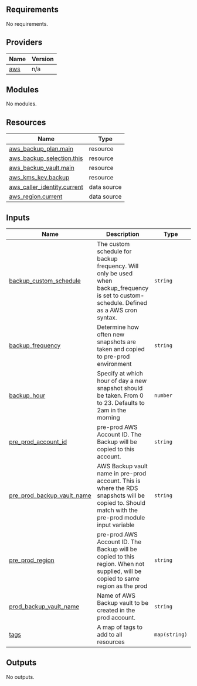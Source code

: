 ## Requirements

No requirements.

## Providers

| Name | Version |
|------|---------|
| <a name="provider_aws"></a> [aws](#provider\_aws) | n/a |

## Modules

No modules.

## Resources

| Name | Type |
|------|------|
| [aws_backup_plan.main](https://registry.terraform.io/providers/hashicorp/aws/latest/docs/resources/backup_plan) | resource |
| [aws_backup_selection.this](https://registry.terraform.io/providers/hashicorp/aws/latest/docs/resources/backup_selection) | resource |
| [aws_backup_vault.main](https://registry.terraform.io/providers/hashicorp/aws/latest/docs/resources/backup_vault) | resource |
| [aws_kms_key.backup](https://registry.terraform.io/providers/hashicorp/aws/latest/docs/resources/kms_key) | resource |
| [aws_caller_identity.current](https://registry.terraform.io/providers/hashicorp/aws/latest/docs/data-sources/caller_identity) | data source |
| [aws_region.current](https://registry.terraform.io/providers/hashicorp/aws/latest/docs/data-sources/region) | data source |

## Inputs

| Name | Description | Type | Default | Required |
|------|-------------|------|---------|:--------:|
| <a name="input_backup_custom_schedule"></a> [backup\_custom\_schedule](#input\_backup\_custom\_schedule) | The custom schedule for backup frequency. Will only be used when backup\_frequency is set to custom-schedule. Defined as a AWS cron syntax. | `string` | `""` | no |
| <a name="input_backup_frequency"></a> [backup\_frequency](#input\_backup\_frequency) | Determine how often new snapshots are taken and copied to pre-prod environment | `string` | `"weekly"` | no |
| <a name="input_backup_hour"></a> [backup\_hour](#input\_backup\_hour) | Specify at which hour of day a new snapshot should be taken. From 0 to 23. Defaults to 2am in the morning | `number` | `2` | no |
| <a name="input_pre_prod_account_id"></a> [pre\_prod\_account\_id](#input\_pre\_prod\_account\_id) | pre-prod AWS Account ID. The Backup will be copied to this account. | `string` | n/a | yes |
| <a name="input_pre_prod_backup_vault_name"></a> [pre\_prod\_backup\_vault\_name](#input\_pre\_prod\_backup\_vault\_name) | AWS Backup vault name in pre-prod account. This is where the RDS snapshots will be copied to. Should match with the pre-prod module input variable | `string` | n/a | yes |
| <a name="input_pre_prod_region"></a> [pre\_prod\_region](#input\_pre\_prod\_region) | pre-prod AWS Account ID. The Backup will be copied to this region. When not supplied, will be copied to same region as the prod | `string` | `""` | no |
| <a name="input_prod_backup_vault_name"></a> [prod\_backup\_vault\_name](#input\_prod\_backup\_vault\_name) | Name of AWS Backup vault to be created in the prod account. | `string` | `"example-aws-backup-vault"` | no |
| <a name="input_tags"></a> [tags](#input\_tags) | A map of tags to add to all resources | `map(string)` | `{}` | no |

## Outputs

No outputs.
